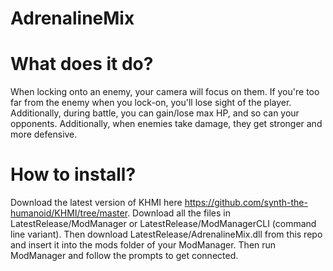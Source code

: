 # AdrenalineMix

# What does it do?
When locking onto an enemy, your camera will focus on them. If you're too far from the enemy when you lock-on, you'll lose sight of the player. Additionally, during battle, you can gain/lose max HP, and so can your opponents. Additionally, when enemies take damage, they get stronger and more defensive.

# How to install?
Download the latest version of KHMI here https://github.com/synth-the-humanoid/KHMI/tree/master. Download all the files in LatestRelease/ModManager or LatestRelease/ModManagerCLI (command line variant). Then download LatestRelease/AdrenalineMix.dll from this repo and insert it into the mods folder of your ModManager. Then run ModManager and follow the prompts to get connected.
